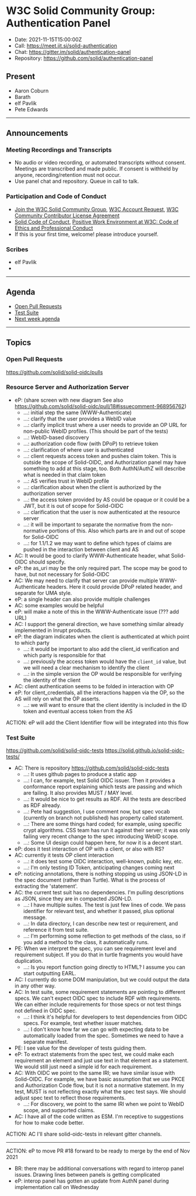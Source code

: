 # W3C Solid Community Group: Authentication Panel

* Date: 2021-11-15T15:00:00Z
* Call: https://meet.jit.si/solid-authentication
* Chat: https://gitter.im/solid/authentication-panel
* Repository: https://github.com/solid/authentication-panel


## Present
* Aaron Coburn
* Barath
* elf Pavlik
* Pete Edwards

---

## Announcements

### Meeting Recordings and Transcripts
* No audio or video recording, or automated transcripts without consent. Meetings are transcribed and made public. If consent is withheld by anyone, recording/retention must not occur.
* Use panel chat and repository. Queue in call to talk.


### Participation and Code of Conduct
* [Join the W3C Solid Community Group](https://www.w3.org/community/solid/join), [W3C Account Request](http://www.w3.org/accounts/request), [W3C Community Contributor License Agreement](https://www.w3.org/community/about/agreements/cla/)
* [Solid Code of Conduct](https://github.com/solid/process/blob/master/code-of-conduct.md), [Positive Work Environment at W3C: Code of Ethics and Professional Conduct](https://github.com/solid/process/blob/master/code-of-conduct.md)
* If this is your first time, welcome! please introduce yourself.


### Scribes
* elf Pavlik
* 

---

## Agenda

* [Open Pull Requests](https://github.com/solid/solid-oidc/pulls)
* [Test Suite](https://github.com/solid/solid-oidc/issues/22)
* [Next week agenda](https://hackmd.io/WL-2bKCRRMmSpkP1XA6xpg)

---

## Topics

### Open Pull Requests

https://github.com/solid/solid-oidc/pulls

### Resource Server and Authorization Server

* eP: (share screen with new diagram See also https://github.com/solid/solid-oidc/pull/18#issuecomment-968956762)
  * ...: initial step the same (WWW-Authenticate)
  * ...: clarify that the user provides a WebID value
  * ...: clarify implicit trust where a user needs to provide an OP URL for non-public WebID profiles. (This should be part of the tests)
  * ...: WebID-based discovery
  * ...: authorization code flow (with DPoP) to retrieve token
  * ...: clarification of where user is authenticated
  * ...: client requests access token and pushes claim token. This is outside the scope of Solid-OIDC, and Authorization panel may have something to add at this stage, too. Both AuthN/AuthZ will describe what is needed in that claim token
  * ...: AS verifies trust in WebID profile
  * ...: clarification about when the client is authorized by the authorization server
  * ...: the access token provided by AS could be opaque or it could be a JWT, but it is out of scope for Solid-OIDC
  * ...: clarification that the user is now authenticated at the resource server
  * ...: it will be important to separate the normative from the non-normative portions of this. Also which parts are in and out of scope for Solid-OIDC
  * ...: for 1.1/1.2 we may want to define which types of claims are pushed in the interaction between client and AS
* AC: It would be good to clarify WWW-Authenticate header, what Solid-OIDC should specify. 
* eP: the as_uri may be the only required part. The scope may be good to have, but not necessary for Solid-OIDC
* AC: We may need to clarify that server can provide multiple WWW-Authenticate headers. Here it could provide DPoP related header, and separate for UMA style.
* eP: a single header can also provide multiple challenges
* AC: some examples would be helpful
* eP: will make a note of this in the WWW-Authenticate issue (??? add URL)
* AC: I support the general direction, we have something similar already implemented in Inrupt products.
* eP: the diagram indicates when the client is authenticated at which point to which party
  * ...: it would be important to also add the client_id verification and which party is responsible for that
  * ...: previously the access token would have the `client_id` value, but we will need a clear mechanism to identify the client
  * ...: in the simple version the OP would be responsible for verifying the identity of the client
* AC: client authentication seems to be folded in interaction with OP
* eP: for client_credentials, all the interactions happen via the OP, so the AS will rely on what the OP asserts.
  * ...: we will want to ensure that the client identity is included in the ID token and eventual access token from the AS

ACTION: eP will add the Client Identifier flow will be integrated into this flow


### Test Suite

https://github.com/solid/solid-oidc-tests
https://solid.github.io/solid-oidc-tests/

* AC: There is repository https://github.com/solid/solid-oidc-tests
  * ...: It uses github pages to produce a static app
  * ...: I can, for example, test Solid OIDC issuer. Then it provides a conformance report explaining which tests are passing and which are failing. It also provides MUST / MAY level.
  * ...: It would be nice to get results as RDF. All the tests are described as RDF already.
  * ...: Pete had suggestion, I use comment now, but spec vocab (currently on branch not published) has property called statement.
  * ...: There are some things hard coded; for example, using specific crypt algorithms. CSS team has run it against their server; it was only failing very recent change to the spec introducing WebID scope.
  * ...: Some UI design could happen here, for now it is a decent start.
* eP: does it test interaction of OP with a client, or also with RS?
* AC: currently it tests OP client interaction
  * ...: it does test some OIDC interaction, well-known, public key, etc.
  * ...: I'm only testing ID Token, anticipating changes coming next
* eP: noticing annotations, there is nothing stopping us using JSON-LD in the spec document (rather than Turtle). What is the process of extracting the 'statement'.
* AC: the current test suit has no dependencies. I'm pulling descriptions as JSON, since they are in compacted JSON-LD.
  * ...: I have multiple suites. The test is just few lines of code. We pass identifier for relevant test, and whether it passed, plus optional message.
  * ...: In data directory, I can describe new test or requirement, and reference it from test suite.
  * ...: I'm performing some reflection to get methods of the class, so if you add a method to the class, it automatically runs.
* PE: When we interpret the spec, you can see requirement level and requirement subject. If you do that in turtle fragments you would have duplication.
  * ...: Is you report function going directly to HTML? I assume you can start outputting EARL.
* AC: I currently do some DOM manipulation, but we could output the data in any other way.
* AC: In test suite, some requirement statements are pointing to different specs. We can't expect OIDC spec to include RDF with requirements. We can either include requirements for those specs or not test things not defined in OIDC spec.
  * ...: I think it's helpful for developers to test dependencies from OIDC specs. For example, test whether issuer matches.
  * ...: I don't know how far we can go with expecting data to be automatically loaded from the spec. Sometimes we need to have a separate manifest.
* PE: I see value for the developer of tests guiding them.
* eP: To extract statements from the spec test,  we could make each requirement an element and just use text in that element as a statement. We would still just need a simple id for each requirement.
* AC: With OIDC we point to the same IRI; we have similar issue with Solid-OIDC. For example, we have basic assumption that we use PKCE and Authorization Code flow, but it is not a normative statement. In my test, MUST is not reflecting exactly what the spec test says. We should adjust spec text to reflect those requirements.
  * ...: For discovery, we point to the same IRI when we point to WebID scope, and supported claims.
* AC: I have all of the code written as ESM. I'm receptive to suggestions for how to make code better.

ACTION: AC I'll share solid-oidc-tests in relevant gitter channels.

---

ACTION: eP to move PR #18 forward to be ready to merge by the end of Nov 2021

* BR: there may be additional conversations with regard to interop panel issues. Drawing lines between panels is getting complicated
* eP: interop panel has gotten an update from AuthN panel during implementation call on Wednesday
